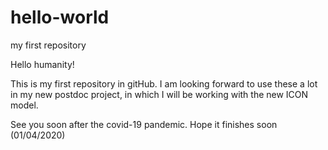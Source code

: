 # hello-world
my first repository

Hello humanity! 

This is my first repository in gitHub. I am looking forward to use these a lot in my new postdoc project, in which I will be working with the new ICON model.

See you soon after the covid-19 pandemic. Hope it finishes soon (01/04/2020)
